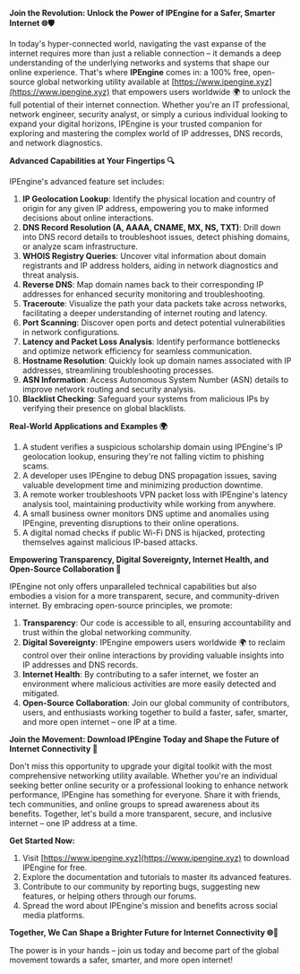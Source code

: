 **Join the Revolution: Unlock the Power of IPEngine for a Safer, Smarter Internet 🌐🛡️**

In today's hyper-connected world, navigating the vast expanse of the internet requires more than just a reliable connection – it demands a deep understanding of the underlying networks and systems that shape our online experience. That's where **IPEngine** comes in: a 100% free, open-source global networking utility available at [https://www.ipengine.xyz](https://www.ipengine.xyz) that empowers users worldwide 🌍 to unlock the full potential of their internet connection. Whether you're an IT professional, network engineer, security analyst, or simply a curious individual looking to expand your digital horizons, IPEngine is your trusted companion for exploring and mastering the complex world of IP addresses, DNS records, and network diagnostics.

**Advanced Capabilities at Your Fingertips 🔍**

IPEngine's advanced feature set includes:

1. **IP Geolocation Lookup**: Identify the physical location and country of origin for any given IP address, empowering you to make informed decisions about online interactions.
2. **DNS Record Resolution (A, AAAA, CNAME, MX, NS, TXT)**: Drill down into DNS record details to troubleshoot issues, detect phishing domains, or analyze scam infrastructure.
3. **WHOIS Registry Queries**: Uncover vital information about domain registrants and IP address holders, aiding in network diagnostics and threat analysis.
4. **Reverse DNS**: Map domain names back to their corresponding IP addresses for enhanced security monitoring and troubleshooting.
5. **Traceroute**: Visualize the path your data packets take across networks, facilitating a deeper understanding of internet routing and latency.
6. **Port Scanning**: Discover open ports and detect potential vulnerabilities in network configurations.
7. **Latency and Packet Loss Analysis**: Identify performance bottlenecks and optimize network efficiency for seamless communication.
8. **Hostname Resolution**: Quickly look up domain names associated with IP addresses, streamlining troubleshooting processes.
9. **ASN Information**: Access Autonomous System Number (ASN) details to improve network routing and security analysis.
10. **Blacklist Checking**: Safeguard your systems from malicious IPs by verifying their presence on global blacklists.

**Real-World Applications and Examples 🌍**

1. A student verifies a suspicious scholarship domain using IPEngine's IP geolocation lookup, ensuring they're not falling victim to phishing scams.
2. A developer uses IPEngine to debug DNS propagation issues, saving valuable development time and minimizing production downtime.
3. A remote worker troubleshoots VPN packet loss with IPEngine's latency analysis tool, maintaining productivity while working from anywhere.
4. A small business owner monitors DNS uptime and anomalies using IPEngine, preventing disruptions to their online operations.
5. A digital nomad checks if public Wi-Fi DNS is hijacked, protecting themselves against malicious IP-based attacks.

**Empowering Transparency, Digital Sovereignty, Internet Health, and Open-Source Collaboration 🚀**

IPEngine not only offers unparalleled technical capabilities but also embodies a vision for a more transparent, secure, and community-driven internet. By embracing open-source principles, we promote:

1. **Transparency**: Our code is accessible to all, ensuring accountability and trust within the global networking community.
2. **Digital Sovereignty**: IPEngine empowers users worldwide 🌍 to reclaim control over their online interactions by providing valuable insights into IP addresses and DNS records.
3. **Internet Health**: By contributing to a safer internet, we foster an environment where malicious activities are more easily detected and mitigated.
4. **Open-Source Collaboration**: Join our global community of contributors, users, and enthusiasts working together to build a faster, safer, smarter, and more open internet – one IP at a time.

**Join the Movement: Download IPEngine Today and Shape the Future of Internet Connectivity 🔐**

Don't miss this opportunity to upgrade your digital toolkit with the most comprehensive networking utility available. Whether you're an individual seeking better online security or a professional looking to enhance network performance, IPEngine has something for everyone. Share it with friends, tech communities, and online groups to spread awareness about its benefits. Together, let's build a more transparent, secure, and inclusive internet – one IP address at a time.

**Get Started Now:**

1. Visit [https://www.ipengine.xyz](https://www.ipengine.xyz) to download IPEngine for free.
2. Explore the documentation and tutorials to master its advanced features.
3. Contribute to our community by reporting bugs, suggesting new features, or helping others through our forums.
4. Spread the word about IPEngine's mission and benefits across social media platforms.

**Together, We Can Shape a Brighter Future for Internet Connectivity 🌐🚀**

The power is in your hands – join us today and become part of the global movement towards a safer, smarter, and more open internet!